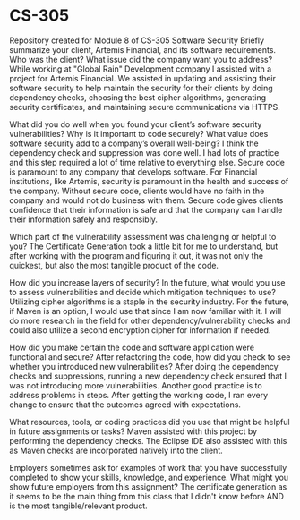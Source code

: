 # CS-305
Repository created for Module 8 of CS-305 Software Security
Briefly summarize your client, Artemis Financial, and its software requirements. Who was the client? What issue did the company want you to address?
While working at "Global Rain" Development company I assisted with a project for Artemis Financial. We assisted in updating and assisting their software security to help maintain the security for their clients by doing dependency checks, choosing the best cipher algorithms, generating security certificates, and maintaining secure communications via HTTPS.

What did you do well when you found your client’s software security vulnerabilities? Why is it important to code securely? What value does software security add to a company’s overall well-being?
I think the dependency check and suppression was done well. I had lots of practice and this step required a lot of time relative to everything else. 
Secure code is paramount to any company that develops software. For Financial institutions, like Artemis, security is paramount in the health and success of the company. Without secure code, clients would have no faith in the company and would not do business with them. Secure code gives clients confidence that their information is safe and that the company can handle their information safely and responsibly.

Which part of the vulnerability assessment was challenging or helpful to you?
The Certificate Generation took a little bit for me to understand, but after working with the program and figuring it out, it was not only the quickest, but also the most tangible product of the code.

How did you increase layers of security? In the future, what would you use to assess vulnerabilities and decide which mitigation techniques to use?
Utilizing cipher algorithms is a staple in the security industry. For the future, if Maven is an option, I would use that since I am now familiar with it. I will do more research in the field for other dependency/vulnerability checks and could also utilize a second encryption cipher for information if needed.

How did you make certain the code and software application were functional and secure? After refactoring the code, how did you check to see whether you introduced new vulnerabilities?
After doing the dependency checks and suppressions, running a new dependency check ensured that I was not introducing more vulnerabilities. Another good practice is to address problems in steps. After getting the working code, I ran every change to ensure that the outcomes agreed with expectations.

What resources, tools, or coding practices did you use that might be helpful in future assignments or tasks?
Maven assisted with this project by performing the dependency checks. The Eclipse IDE also assisted with this as Maven checks are incorporated natively into the client.

Employers sometimes ask for examples of work that you have successfully completed to show your skills, knowledge, and experience. What might you show future employers from this assignment?
The certificate generation as it seems to be the main thing from this class that I didn't know before AND is the most tangible/relevant product.
